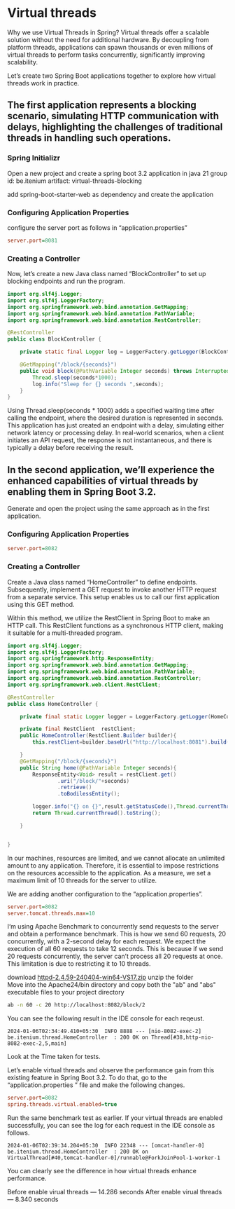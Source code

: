 # Virtual threads

Why we use Virtual Threads in Spring?
Virtual threads offer a scalable solution without the need for additional hardware. By decoupling from platform threads, applications can spawn thousands or even millions of virtual threads to perform tasks concurrently, significantly improving scalability.

Let’s create two Spring Boot applications together to explore how virtual threads work in practice.

## The first application represents a blocking scenario, simulating HTTP communication with delays, highlighting the challenges of traditional threads in handling such operations.

### Spring Initializr

Open a new project and create a spring boot 3.2 application in java 21
group id: be.itenium
artifact: virtual-threads-blocking

add spring-boot-starter-web as dependency and create the application

### Configuring Application Properties

configure the server port as follows in “application.properties”

```ini
server.port=8081
```

### Creating a Controller

Now, let’s create a new Java class named “BlockController” to set up blocking endpoints and run the program.

```java
import org.slf4j.Logger;
import org.slf4j.LoggerFactory;
import org.springframework.web.bind.annotation.GetMapping;
import org.springframework.web.bind.annotation.PathVariable;
import org.springframework.web.bind.annotation.RestController;

@RestController
public class BlockController {

    private static final Logger log = LoggerFactory.getLogger(BlockController.class);

    @GetMapping("/block/{seconds}")
    public void block(@PathVariable Integer seconds) throws InterruptedException{
        Thread.sleep(seconds*1000);
        log.info("Sleep for {} seconds ",seconds);
    }
}
```

Using Thread.sleep(seconds * 1000) adds a specified waiting time after calling the endpoint, where the desired duration is represented in seconds.
This application has just created an endpoint with a delay, simulating either network latency or processing delay. In real-world scenarios, when a client initiates an API request, the response is not instantaneous, and there is typically a delay before receiving the result.

## In the second application, we’ll experience the enhanced capabilities of virtual threads by enabling them in Spring Boot 3.2.

Generate and open the project using the same approach as in the first application.

### Configuring Application Properties

```ini
server.port=8082
```

### Creating a Controller

Create a Java class named “HomeController” to define endpoints. Subsequently, implement a GET request to invoke another HTTP request from a separate service. This setup enables us to call our first application using this GET method.

Within this method, we utilize the RestClient in Spring Boot to make an HTTP call. This RestClient functions as a synchronous HTTP client, making it suitable for a multi-threaded program.

```java
import org.slf4j.Logger;
import org.slf4j.LoggerFactory;
import org.springframework.http.ResponseEntity;
import org.springframework.web.bind.annotation.GetMapping;
import org.springframework.web.bind.annotation.PathVariable;
import org.springframework.web.bind.annotation.RestController;
import org.springframework.web.client.RestClient;

@RestController
public class HomeController {

    private final static Logger logger = LoggerFactory.getLogger(HomeController.class);

    private final RestClient  restClient;
    public HomeController(RestClient.Builder builder){
        this.restClient=builder.baseUrl("http://localhost:8081").build();

    }
    @GetMapping("/block/{seconds}")
    public String home(@PathVariable Integer seconds){
        ResponseEntity<Void> result = restClient.get()
                .uri("/block/"+seconds)
                .retrieve()
                .toBodilessEntity();

        logger.info("{} on {}",result.getStatusCode(),Thread.currentThread());
        return Thread.currentThread().toString();

    }


}
```

In our machines, resources are limited, and we cannot allocate an unlimited amount to any application. Therefore, it is essential to impose restrictions on the resources accessible to the application. As a measure, we set a maximum limit of 10 threads for the server to utilize.

We are adding another configuration to the “application.properties”.

```ini
server.port=8082
server.tomcat.threads.max=10
```

I‘m using Apache Benchmark to concurrently send requests to the server and obtain a performance benchmark. This is how we send 60 requests, 20 concurrently, with a 2-second delay for each request. We expect the execution of all 60 requests to take 12 seconds. This is because if we send 20 requests concurrently, the server can’t process all 20 requests at once. This limitation is due to restricting it to 10 threads.

download [httpd-2.4.59-240404-win64-VS17.zip](https://www.apachelounge.com/download/#google_vignette) 
unzip the folder    
Move into the Apache24/bin directory and copy both the "ab" and "abs" executable files to your project directory

```sh
ab -n 60 -c 20 http://localhost:8082/block/2
```

You can see the following result in the IDE console for each reqeust.

```log
2024-01-06T02:34:49.410+05:30  INFO 8888 --- [nio-8082-exec-2] be.itenium.thread.HomeController  : 200 OK on Thread[#38,http-nio-8082-exec-2,5,main]
```

Look at the Time taken for tests.

Let’s enable virtual threads and observe the performance gain from this existing feature in Spring Boot 3.2. To do that, go to the “application.properties ” file and make the following changes.
```ini
server.port=8082
spring.threads.virtual.enabled=true
```

Run the same benchmark test as earlier. If your virtual threads are enabled successfully, you can see the log for each request in the IDE console as follows.

```log
2024-01-06T02:39:34.204+05:30  INFO 22348 --- [omcat-handler-0] be.itenium.thread.HomeController  : 200 OK on VirtualThread[#40,tomcat-handler-0]/runnable@ForkJoinPool-1-worker-1
```

You can clearly see the difference in how virtual threads enhance performance.

Before enable virual threads — 14.286 seconds
After enable virual threads — 8.340 seconds

